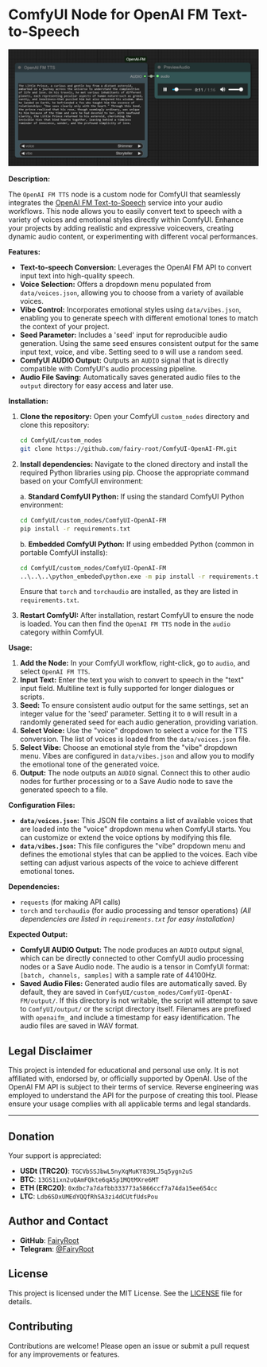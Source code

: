 # ComfyUI Node for OpenAI FM Text-to-Speech

<div align="center">
  <img src="imgs/1.png">
</div>

**Description:**

The `OpenAI FM TTS` node is a custom node for ComfyUI that seamlessly integrates the [OpenAI FM Text-to-Speech](https://www.openai.fm/) service into your audio workflows. This node allows you to easily convert text to speech with a variety of voices and emotional styles directly within ComfyUI. Enhance your projects by adding realistic and expressive voiceovers, creating dynamic audio content, or experimenting with different vocal performances.

**Features:**

-   **Text-to-speech Conversion:** Leverages the OpenAI FM API to convert input text into high-quality speech.
-   **Voice Selection:** Offers a dropdown menu populated from `data/voices.json`, allowing you to choose from a variety of available voices.
-   **Vibe Control:** Incorporates emotional styles using `data/vibes.json`, enabling you to generate speech with different emotional tones to match the context of your project.
-   **Seed Parameter:** Includes a 'seed' input for reproducible audio generation. Using the same seed ensures consistent output for the same input text, voice, and vibe. Setting seed to `0` will use a random seed.
-   **ComfyUI AUDIO Output:**  Outputs an `AUDIO` signal that is directly compatible with ComfyUI's audio processing pipeline.
-   **Audio File Saving:** Automatically saves generated audio files to the `output` directory for easy access and later use.

**Installation:**

1.  **Clone the repository:** Open your ComfyUI `custom_nodes` directory and clone this repository:
    ```bash
    cd ComfyUI/custom_nodes
    git clone https://github.com/fairy-root/ComfyUI-OpenAI-FM.git
    ```

2.  **Install dependencies:** Navigate to the cloned directory and install the required Python libraries using pip. Choose the appropriate command based on your ComfyUI environment:

    a. **Standard ComfyUI Python:** If using the standard ComfyUI Python environment:
    ```bash
    cd ComfyUI/custom_nodes/ComfyUI-OpenAI-FM
    pip install -r requirements.txt
    ```

    b. **Embedded ComfyUI Python:** If using embedded Python (common in portable ComfyUI installs):
    ```bash
    cd ComfyUI/custom_nodes/ComfyUI-OpenAI-FM
    ..\..\..\python_embeded\python.exe -m pip install -r requirements.txt
    ```
    Ensure that `torch` and `torchaudio` are installed, as they are listed in `requirements.txt`.

3.  **Restart ComfyUI:** After installation, restart ComfyUI to ensure the node is loaded. You can then find the `OpenAI FM TTS` node in the `audio` category within ComfyUI.

**Usage:**

1.  **Add the Node:** In your ComfyUI workflow, right-click, go to `audio`, and select `OpenAI FM TTS`.
2.  **Input Text:** Enter the text you wish to convert to speech in the "text" input field. Multiline text is fully supported for longer dialogues or scripts.
3.  **Seed:**  To ensure consistent audio output for the same settings, set an integer value for the 'seed' parameter. Setting it to `0` will result in a randomly generated seed for each audio generation, providing variation.
4.  **Select Voice:** Use the "voice" dropdown to select a voice for the TTS conversion. The list of voices is loaded from the `data/voices.json` file.
5.  **Select Vibe:** Choose an emotional style from the "vibe" dropdown menu. Vibes are configured in `data/vibes.json` and allow you to modify the emotional tone of the generated voice.
6.  **Output:** The node outputs an `AUDIO` signal. Connect this to other audio nodes for further processing or to a Save Audio node to save the generated speech to a file.

**Configuration Files:**

-   **`data/voices.json`:** This JSON file contains a list of available voices that are loaded into the "voice" dropdown menu when ComfyUI starts. You can customize or extend the voice options by modifying this file.
-   **`data/vibes.json`:**  This file configures the "vibe" dropdown menu and defines the emotional styles that can be applied to the voices. Each vibe setting can adjust various aspects of the voice to achieve different emotional tones.

**Dependencies:**

-   `requests` (for making API calls)
-   `torch` and `torchaudio` (for audio processing and tensor operations)
    *(All dependencies are listed in `requirements.txt` for easy installation)*

**Expected Output:**

-   **ComfyUI AUDIO Output:** The node produces an `AUDIO` output signal, which can be directly connected to other ComfyUI audio processing nodes or a Save Audio node. The audio is a tensor in ComfyUI format: `[batch, channels, samples]` with a sample rate of 44100Hz.
-   **Saved Audio Files:** Generated audio files are automatically saved. By default, they are saved in `ComfyUI/custom_nodes/ComfyUI-OpenAI-FM/output/`. If this directory is not writable, the script will attempt to save to `ComfyUI/output/` or the script directory itself. Filenames are prefixed with `openaifm_` and include a timestamp for easy identification. The audio files are saved in WAV format.

## Legal Disclaimer

This project is intended for educational and personal use only. It is not affiliated with, endorsed by, or officially supported by OpenAI. Use of the OpenAI FM API is subject to their terms of service. Reverse engineering was employed to understand the API for the purpose of creating this tool. Please ensure your usage complies with all applicable terms and legal standards.

---

## Donation

Your support is appreciated:

- **USDt (TRC20)**: `TGCVbSSJbwL5nyXqMuKY839LJ5q5ygn2uS`
- **BTC**: `13GS1ixn2uQAmFQkte6qA5p1MQtMXre6MT`
- **ETH (ERC20)**: `0xdbc7a7dafbb333773a5866ccf7a74da15ee654cc`
- **LTC**: `Ldb6SDxUMEdYQQfRhSA3zi4dCUtfUdsPou`

## Author and Contact

- **GitHub**: [FairyRoot](https://github.com/fairy-root)
- **Telegram**: [@FairyRoot](https://t.me/FairyRoot)

## License

This project is licensed under the MIT License. See the [LICENSE](LICENSE) file for details.

## Contributing

Contributions are welcome! Please open an issue or submit a pull request for any improvements or features.
